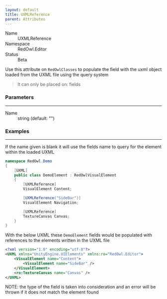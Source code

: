 ```yaml
---
layout: default
title: UXMLReference
parent: Attributes
---
```


<dl>
  <dt>Name</dt>
  <dd>UXMLReference</dd>
  <dt>Namespace</dt>
  <dd>RedOwl.Editor</dd>
  <dt>Status</dt>
  <dd><span class="label label-yellow">Beta</span></dd>
</dl>

Use this attribute on `RedOwlClasses` to populate the field with the uxml object loaded from the UXML file using the query system

<blockquote class="label bg-grey-dk-100">It can only be placed on: fields</blockquote>

### Parameters
---

<dl>
  <dt>Name</dt>
  <dd>string (default: "")</dd>
</dl>

### Examples
---

If the name given is blank it will use the fields name to query for the element within the loaded UXML

```csharp
namespace RedOwl.Demo
{
    [UXML]
    public class DemoElement : RedOwlVisualElement
    {
        [UXMLReference]
        VisualElement Content;

        [UXMLReference("SideBar")]
        VisualElement Navigation;

        [UXMLReference]
        TextureCanvas Canvas;
    }
}
```

With the below UXML these `DemoElement` fields would be populated with references to the elements written in the UXML file

```xml
<?xml version="1.0" encoding="utf-8"?>
<UXML xmlns="UnityEngine.UIElements" xmlns:ro="RedOwl.Editor">
    <VisualElement name="Content">
        <VisualElement name="SideBar" />
    </VisualElement>
    <ro:TextureCanvas name="Canvas" />
</UXML>
```

NOTE: the type of the field is taken into consideration and an error will be thrown if it does not match the element found
